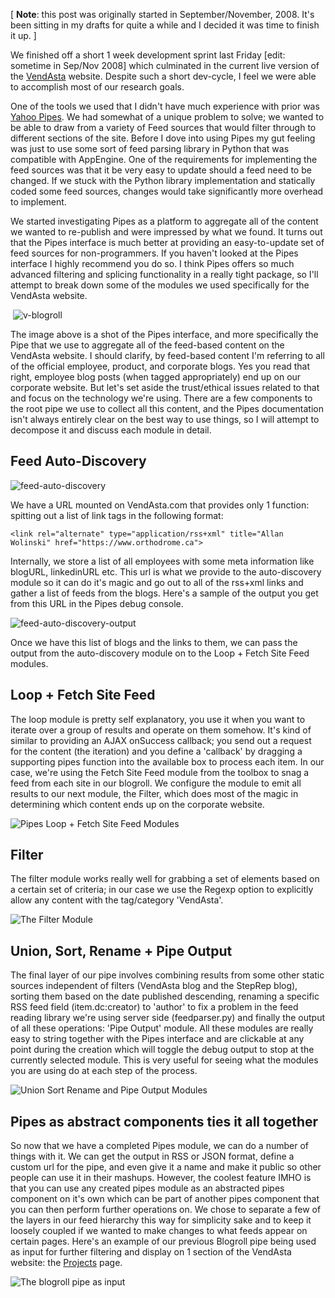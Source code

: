 [ **Note**: this post was originally started in September/November, 2008. It's
been sitting in my drafts for quite a while and I decided it was time to finish
it up. ]

We finished off a short 1 week development sprint last Friday [edit: sometime in
Sep/Nov 2008] which culminated in the current live version of the
[VendAsta](https://www.vendasta.com) website. Despite such a short dev-cycle, I
feel we were able to accomplish most of our research goals.

One of the tools we used that I didn't have much experience with prior was
[Yahoo Pipes](https://pipes.yahoo.com). We had somewhat of a unique problem to
solve; we wanted to be able to draw from a variety of Feed sources that would
filter through to different sections of the site. Before I dove into using Pipes
my gut feeling was just to use some sort of feed parsing library in Python that
was compatible with AppEngine. One of the requirements for implementing the feed
sources was that it be very easy to update should a feed need to be changed. If
we stuck with the Python library implementation and statically coded some feed
sources, changes would take significantly more overhead to implement.

We started investigating Pipes as a platform to aggregate all of the content we
wanted to re-publish and were impressed by what we found. It turns out that the
Pipes interface is much better at providing an easy-to-update set of feed
sources for non-programmers. If you haven't looked at the Pipes interface I
highly recommend you do so. I think Pipes offers so much advanced filtering and
splicing functionality in a really tight package, so I'll attempt to break down
some of the modules we used specifically for the VendAsta website.

 ![](https://davemo.wordpress.com/files/2008/09/v-blogroll.png "v-blogroll")

The image above is a shot of the Pipes interface, and more specifically the Pipe
that we use to aggregate all of the feed-based content on the VendAsta website.
I should clarify, by feed-based content I'm referring to all of the official
employee, product, and corporate blogs. Yes you read that right, employee blog
posts (when tagged appropriately) end up on our corporate website. But let's set
aside the trust/ethical issues related to that and focus on the technology we're
using. There are a few components to the root pipe we use to collect all this
content, and the Pipes documentation isn't always entirely clear on the best way
to use things, so I will attempt to decompose it and discuss each module in
detail.

## Feed Auto-Discovery

![](https://davemo.wordpress.com/files/2008/09/feed-auto-discovery.png "feed-auto-discovery")

We have a URL mounted on VendAsta.com that provides only 1 function: spitting
out a list of link tags in the following format:

    <link rel="alternate" type="application/rss+xml" title="Allan Wolinski" href="https://www.orthodrome.ca">

Internally, we store a list of all employees with some meta information like
blogURL, linkedinURL etc. This url is what we provide to the auto-discovery
module so it can do it's magic and go out to all of the rss+xml links and gather
a list of feeds from the blogs. Here's a sample of the output you get from this
URL in the Pipes debug console.

![](https://davemo.wordpress.com/files/2008/09/feed-auto-discovery-output.png "feed-auto-discovery-output")

Once we have this list of blogs and the links to them, we can pass the output
from the auto-discovery module on to the Loop + Fetch Site Feed modules.

## Loop + Fetch Site Feed

The loop module is pretty self explanatory, you use it when you want to iterate
over a group of results and operate on them somehow. It's kind of similar to
providing an AJAX onSuccess callback; you send out a request for the content
(the iteration) and you define a 'callback' by dragging a supporting pipes
function into the available box to process each item. In our case, we're using
the Fetch Site Feed module from the toolbox to snag a feed from each site in our
blogroll. We configure the module to emit all results to our next module, the
Filter, which does most of the magic in determining which content ends up on the
corporate website.

![Pipes Loop + Fetch Site Feed
Modules](https://davemo.wordpress.com/files/2009/04/picture-3.png "Pipes Loop + Fetch Site Feed Modules")

## Filter

The filter module works really well for grabbing a set of elements based on a
certain set of criteria; in our case we use the Regexp option to explicitly
allow any content with the tag/category 'VendAsta'. 

![The Filter
Module](https://davemo.wordpress.com/files/2009/04/picture-4.png "The Filter Module")

## Union, Sort, Rename + Pipe Output

The final layer of our pipe involves combining results from some other static
sources independent of filters (VendAsta blog and the StepRep blog), sorting
them based on the date published descending, renaming a specific RSS feed field
(item.dc:creator) to 'author' to fix a problem in the feed reading library we're
using server side (feedparser.py) and finally the output of all these
operations: 'Pipe Output' module. All these modules are really easy to string
together with the Pipes interface and are clickable at any point during the
creation which will toggle the debug output to stop at the currently selected
module. This is very useful for seeing what the modules you are using do at each
step of the process.

![Union Sort Rename and Pipe Output
Modules](https://davemo.wordpress.com/files/2009/04/picture-51.png "Union Sort Rename and Pipe Output Modules")

## Pipes as abstract components ties it all together

So now that we have a completed Pipes module, we can do a number of things with
it. We can get the output in RSS or JSON format, define a custom url for the
pipe, and even give it a name and make it public so other people can use it in
their mashups. However, the coolest feature IMHO is that you can use any created
pipes module as an abstracted pipes component on it's own which can be part of
another pipes component that you can then perform further operations on. We
chose to separate a few of the layers in our feed hierarchy this way for
simplicity sake and to keep it loosely coupled if we wanted to make changes to
what feeds appear on certain pages. Here's an example of our previous Blogroll
pipe being used as input for further filtering and display on 1 section of the
VendAsta website: the [Projects](https://www.vendasta.com/projects/) page.

![The blogroll pipe as
input](https://davemo.wordpress.com/files/2009/04/picture-6.png "The blogroll pipe as input")
